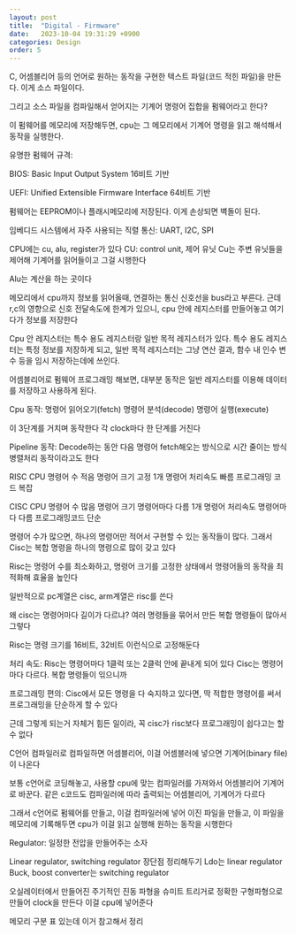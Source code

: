 ```yaml
---
layout: post
title:  "Digital - Firmware"
date:   2023-10-04 19:31:29 +0900
categories: Design
order: 5
---
```



C, 어셈블리어 등의 언어로 원하는 동작을 구현한 텍스트 파일(코드 적힌 파일)을 만든다. 이게 소스 파일이다.

그리고 소스 파일을 컴파일해서 얻어지는 기계어 명령어 집합을 펌웨어라고 한다?

이 펌웨어를 메모리에 저장해두면, cpu는 그 메모리에서 기계어 명령을 읽고 해석해서 동작을 실행한다.

유명한 펌웨어 규격:

BIOS: Basic Input Output System
16비트 기반

UEFI: Unified Extensible Firmware Interface
64비트 기반


펌웨어는 EEPROM이나 플래시메모리에 저장된다.
이게 손상되면 벽돌이 된다.

임베디드 시스템에서 자주 사용되는 직렬 통신:
UART, I2C, SPI

CPU에는 cu, alu, register가 있다
CU: control unit, 제어 유닛
Cu는 주변 유닛들을 제어해 기계어를 읽어들이고 그걸 시행한다

Alu는 계산을 하는 곳이다

메모리에서 cpu까지 정보를 읽어올때, 연결하는 통신 신호선을 bus라고 부른다. 근데 r,c의 영향으로 신호 전달속도에 한계가 있으니, cpu 안에 레지스터를 만들어놓고 여기다가 정보를 저장한다

Cpu 안 레지스터는 특수 용도 레지스터랑 일반 목적 레지스터가 있다.
특수 용도 레지스터는 특정 정보를 저장하게 되고,
일반 목적 레지스터는 그냥 연산 결과, 함수 내 인수 변수 등을 임시 저장하는데에 쓰인다.

어셈블리어로 펌웨어 프로그래밍 해보면, 대부분 동작은 일반 레지스터를 이용해 데이터를 저장하고 사용하게 된다.

Cpu 동작:
명령어 읽어오기(fetch)
명령어 분석(decode)
명령어 실행(execute)

이 3단계를 거치며 동작한다
각 clock마다 한 단계를 거친다

Pipeline 동작:
Decode하는 동안 다음 명령어 fetch해오는 방식으로 시간 줄이는 방식
병렬처리 동작이라고도 한다

RISC CPU
명령어 수 적음
명령어 크기 고정
1개 명령어 처리속도 빠름
프로그래밍 코드 복잡


CISC CPU
명령어 수 많음
명령어 크기 명령어마다 다름
1개 명령어 처리속도 명령어마다 다름
프로그래밍코드 단순

명령어 수가 많으면, 하나의 명령어만 적어서 구현할 수 있는 동작들이 많다. 그래서 Cisc는 복합 명령을 하나의 명령으로 많이 갖고 있다

Risc는 명령어 수를 최소화하고, 명령어 크기를 고정한 상태에서 명령어들의 동작을 최적화해 효율을 높인다

일반적으로 pc계열은 cisc, arm계열은 risc를 쓴다

왜 cisc는 명령어마다 길이가 다르냐?
여러 명령들을 묶어서 만든 복합 명령들이 많아서 그렇다

Risc는 명령 크기를 16비트, 32비트 이런식으로 고정해둔다

처리 속도:
Risc는 명령어마다 1클럭 또는 2클럭 안에 끝내게 되어 있다
Cisc는 명령어마다 다르다. 복합 명령들이 읶으니까

프로그래밍 편의:
Cisc에서 모든 명령을 다 숙지하고 있다면, 딱 적합한 명령어를 써서 프로그래밍을 단순하게 할 수 있다

근데 그렇게 되는거 자체거 힘든 일이라, 꼭 cisc가 risc보다 프로그래밍이 쉽다고는 할 수 없다

C언어 컴파일러로 컴파일하면 어셈블리어, 이걸 어셈블러에 넣으면 기계어(binary file)이 나온다

보통 c언어로 코딩해놓고, 사용할 cpu에 맞는 컴파일러를 가져와서 어셈블리어 기계어로 바꾼다.
같은 c코드도 컴파일러에 따라 출력되는 어셈블리어, 기계어가 다르다

그래서 c언어로 펌웨어를 만들고, 이걸 컴파일러에 넣어 이진 파일을 만들고, 이 파일을 메모리에 기록해두면 cpu가 이걸 읽고 실행해 원하는 동작을 시행한다


Regulator: 일정한 전압을 만들어주는 소자

Linear regulator, switching regulator
장단점 정리해두기
Ldo는 linear regulator
Buck, boost converter는 switching regulator


오실레이터에서 만들어진 주기적인 진동 파형을 슈미트 트리거로 정확한 구형파형으로 만들어 clock을 만든다
이걸 cpu에 넣어준다




메모리 구분 표 있는데 이거 참고해서 정리

